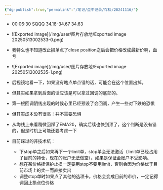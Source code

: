 ```yaml
---
{"dg-publish":true,"permalink":"/笔记/盘中记录/存档/20241116/"}
---
```


- 00:06:30 SQQQ 34.18-34.67 34.63
- ![Exported image](/img/user/图片存放地/Exported image 20250513002533-0.png)
- 我特么也不知道改止损单点了close position之后会把价格改成最新价啊，血亏
- ![Exported image](/img/user/图片存放地/Exported image 20250513002535-1.png)
- 后视镜地看一下，如果没有瞎点单点错的话，可能会在这个位置出掉。
- 但其实如果拿到后面的话应该是可以拿过回调的底部的。
- 第一根回调阴线出现的时候心里已经预设了会回调，产生一些对下跌的恐惧
- 但其实成本没有很高！并不需要恐惧
- 从均线上来看稍微回踩了EMA20，确实后续也快到顶了，这个判断是没有错的，但是时机上可能还要考虑一下
 
- 目前踩过的非技术坑：
    
    - 下stop单之后如果再下一个limit单，stop单会无法激活（limit单已经占用了目前的持仓，现在的账户无法做空），如果是保证金账户不受影响。
    - 想在某价格挂保护止损一定要用stop不要用limit，否则会因为价格优于目前市场上的卖一而直接卖出
    - 调整stop单时如果点了其他的选项卡，价格会变成目前的市价，一定记得调回止损点位价格